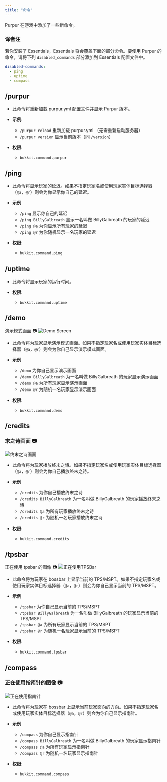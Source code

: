 ```yaml
---
title: "命令"
---
```


Purpur 在游戏中添加了一些新命令。

### 译者注
若你安装了 Essentials，Essentials 将会覆盖下面的部分命令。要使用 Purpur 的命令，请将下列 `disabled_commands` 部分添加到 Essentials 配置文件中。
``` yaml
disabled-commands:
  - ping
  - uptime
  - compass
```

## /purpur
- 此命令将重新加载 purpur.yml 配置文件并显示 Purpur 版本。

- **示例**:
    - `/purpur reload` 重新加载 purpur.yml （无需重新启动服务器）
    - `/purpur version` 显示当前版本（同 `/version`）

- **权限**:
    - `bukkit.command.purpur`

## /ping
- 此命令将显示玩家的延迟。如果不指定玩家名或使用玩家实体目标选择器（`@a`，`@r`）则会为你显示你自己的延迟。

- **示例**
    - `/ping` 显示你自己的延迟
    - `/ping BillyGalbreath` 显示一名叫做 BillyGalbreath 的玩家的延迟
    - `/ping @a` 为你显示所有玩家的延迟
    - `/ping @r` 为你随机显示一名玩家的延迟

- **权限**:
    - `bukkit.command.ping`

## /uptime
- 此命令将显示玩家的运行时间。

- **权限**:
    - `bukkit.command.uptime`

## /demo
演示模式画面 📷
![Demo Screen](https://purpurmc.org/docs/images/demo.png)

- 此命令将为玩家显示演示模式画面。如果不指定玩家名或使用玩家实体目标选择器（`@a`，`@r`）则会为你自己显示演示模式画面。

- **示例**
    - `/demo` 为你自己显示演示画面
    - `/demo BillyGalbreath` 为一名叫做 BillyGalbreath 的玩家显示演示画面
    - `/demo @a` 为所有玩家显示演示画面
    - `/demo @r` 为随机一名玩家显示演示画面
- **权限**:
    - `bukkit.command.demo`
## /credits
### 末之诗画面 📷
![终末之诗画面](https://purpurmc.org/docs/images/credits.png)

- 此命令将为玩家播放终末之诗。如果不指定玩家名或使用玩家实体目标选择器（`@a`，`@r`）则会为你自己播放终末之诗。

- **示例**
    - `/credits` 为你自己播放终末之诗
    - `/credits BillyGalbreath` 为一名叫做 BillyGalbreath 的玩家播放终末之诗
    - `/credits @a` 为所有玩家播放终末之诗
    - `/credits @r` 为随机一名玩家播放终末之诗
- **权限**:
    - `bukkit.command.credits`

## /tpsbar
正在使用 tpsbar 的图像 📷
![正在使用TPSBar](https://purpurmc.org/docs/images/bossbar.gif)

- 此命令将为玩家在 bossbar 上显示当前的 TPS/MSPT。如果不指定玩家名或使用玩家实体目标选择器（`@a`，`@r`）则会为你自己显示当前的 TPS/MSPT。

- **示例**

    - `/tpsbar` 为你自己显示当前的 TPS/MSPT
    - `/tpsbar BillyGalbreath` 为一名叫做 BillyGalbreath 的玩家显示当前的 TPS/MSPT
    - `/tpsbar @a` 为所有玩家显示当前的 TPS/MSPT
    - `/tpsbar @r` 为随机一名玩家显示当前的 TPS/MSPT
- **权限**:
    - `bukkit.command.tpsbar`

## /compass
### 正在使用指南针的图像 📷
![正在使用指南针](https://purpurmc.org/docs/images/bossbar.gif)

- 此命令将为玩家在 bossbar 上显示当前玩家面向的方向。如果不指定玩家名或使用玩家实体目标选择器（`@a`，`@r`）则会为你自己显示指南针。

- **示例**
    - `/compass` 为你自己显示指南针
    - `/compass BillyGalbreath` 为一名叫做 BillyGalbreath 的玩家显示指南针
    - `/compass @a` 为所有玩家显示指南针
    - `/compass @r` 为随机一名玩家显示指南针

- **权限**:
    - `bukkit.command.compass`
